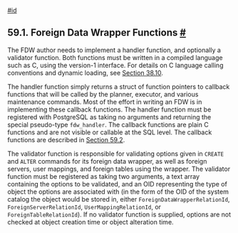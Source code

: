 [#id](#FDW-FUNCTIONS)

## 59.1. Foreign Data Wrapper Functions [#](#FDW-FUNCTIONS)

The FDW author needs to implement a handler function, and optionally a validator function. Both functions must be written in a compiled language such as C, using the version-1 interface. For details on C language calling conventions and dynamic loading, see [Section 38.10](xfunc-c).

The handler function simply returns a struct of function pointers to callback functions that will be called by the planner, executor, and various maintenance commands. Most of the effort in writing an FDW is in implementing these callback functions. The handler function must be registered with PostgreSQL as taking no arguments and returning the special pseudo-type `fdw_handler`. The callback functions are plain C functions and are not visible or callable at the SQL level. The callback functions are described in [Section 59.2](fdw-callbacks).

The validator function is responsible for validating options given in `CREATE` and `ALTER` commands for its foreign data wrapper, as well as foreign servers, user mappings, and foreign tables using the wrapper. The validator function must be registered as taking two arguments, a text array containing the options to be validated, and an OID representing the type of object the options are associated with (in the form of the OID of the system catalog the object would be stored in, either `ForeignDataWrapperRelationId`, `ForeignServerRelationId`, `UserMappingRelationId`, or `ForeignTableRelationId`). If no validator function is supplied, options are not checked at object creation time or object alteration time.
